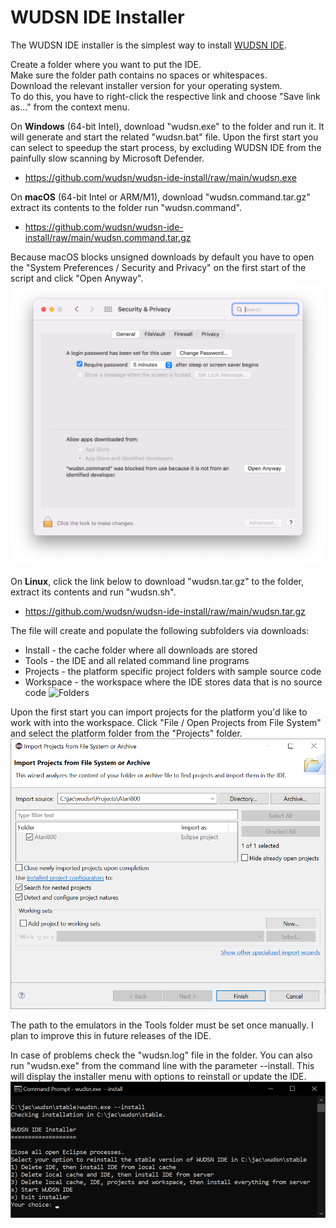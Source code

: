 # WUDSN IDE Installer

The WUDSN IDE installer is the simplest way to install [WUDSN IDE](https://github.com/wudsn/wudsn-ide).

Create a folder where you want to put the IDE.</br>
Make sure the folder path contains no spaces or whitespaces.</br>
Download the relevant installer version for your operating system.</br>
To do this, you have to right-click the respective link and choose "Save link as..." from the context menu.

On **Windows** (64-bit Intel), download "wudsn.exe" to the folder and run it. It will generate and start the related "wudsn.bat" file. Upon the first start you can select to speedup the start process, by excluding WUDSN IDE from the painfully slow scanning by Microsoft Defender.
- https://github.com/wudsn/wudsn-ide-install/raw/main/wudsn.exe
  
On **macOS** (64-bit Intel or ARM/M1), download "wudsn.command.tar.gz" extract its contents to the folder run "wudsn.command".
- https://github.com/wudsn/wudsn-ide-install/raw/main/wudsn.command.tar.gz

Because macOS blocks unsigned downloads by default you have to open the "System Preferences / Security and Privacy" on the first start of the script and click "Open Anyway".
![Folders](images/macos-system-preferences.png)
 
On **Linux**, click the link below to download "wudsn.tar.gz" to the folder, extract its contents and run "wudsn.sh".
- https://github.com/wudsn/wudsn-ide-install/raw/main/wudsn.tar.gz

The file will create and populate the following subfolders via downloads:
- Install - the cache folder where all downloads are stored
- Tools - the IDE and all related command line programs
- Projects - the platform specific project folders with sample source code
- Workspace - the workspace where the IDE stores data that is no source code
![Folders](images/wudsn-installer-folders.png)

Upon the first start you can import projects for the platform you'd like to work with into the workspace.
Click "File / Open Projects from File System" and select the platform folder from the "Projects" folder.<br>
![Import Project](images/wudsn-installer-import-project.png)

The path to the emulators in the Tools folder must be set once manually.
I plan to improve this in future releases of the IDE.
  
In case of problems check the "wudsn.log" file in the folder.
You can also run "wudsn.exe" from the command line with the parameter --install.
This will display the installer menu with options to reinstall or update the IDE.
![Installer Menu](images/wudsn-installer-menu.png)

